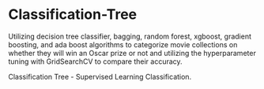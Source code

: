 # Classification-Tree

Utilizing decision tree classifier, bagging, random forest, xgboost, gradient boosting, and ada boost algorithms to categorize movie collections on whether they will win an Oscar prize or not and utilizing the hyperparameter tuning with GridSearchCV to compare their accuracy.

Classification Tree - Supervised Learning Classification.
